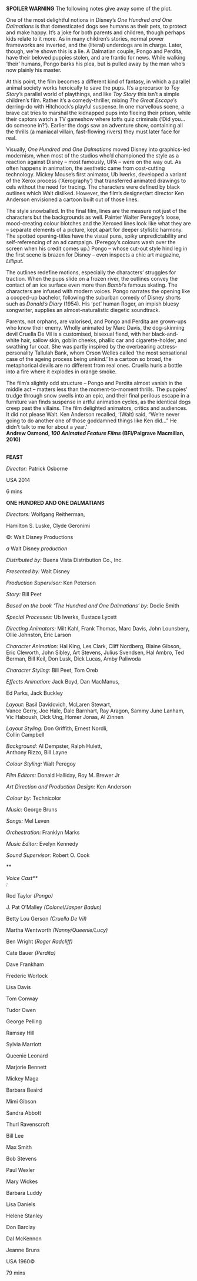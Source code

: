 
**SPOILER WARNING** The following notes give away some of the plot.

One of the most delightful notions in Disney’s _One Hundred and One Dalmatians_ is that domesticated dogs see humans as their pets, to protect and make happy. It’s a joke for both parents and children, though perhaps kids relate to it more. As in many children’s stories, normal power frameworks are inverted, and the (literal) underdogs are in charge. Later, though, we’re shown this is a lie. A Dalmatian couple, Pongo and Perdita, have their beloved puppies stolen, and are frantic for news. While walking ‘their’ humans, Pongo barks his plea, but is pulled away by the man who’s now plainly his master.

At this point, the film becomes a different kind of fantasy, in which a parallel animal society works heroically to save the pups. It’s a precursor to _Toy Story_’s parallel world of playthings, and like _Toy Story_ this isn’t a simple children’s film. Rather it’s a comedy-thriller, mixing _The Great Escape_’s derring-do with Hitchcock’s playful suspense. In one marvellous scene, a brave cat tries to marshal the kidnapped pups into fleeing their prison, while their captors watch a TV gameshow where toffs quiz criminals (‘Did you… do someone in?’). Earlier the dogs saw an adventure show, containing all the thrills (a maniacal villain, fast-flowing rivers) they must later face for real.

Visually, _One Hundred and One Dalmatians_ moved Disney into graphics-led modernism, when most of the studios who’d championed the style as a reaction against Disney – most famously, UPA – were on the way out. As often happens in animation, the aesthetic came from cost-cutting technology. Mickey Mouse’s first animator, Ub Iwerks, developed a variant of the Xerox process (‘Xerography’) that transferred animated drawings to cels without the need for tracing. The characters were defined by black outlines which Walt disliked. However, the film’s designer/art director Ken Anderson envisioned a cartoon built out of those lines.

The style snowballed. In the final film, lines are the measure not just of the characters but the backgrounds as well. Painter Walter Peregoy’s loose, mood-creating colour blotches and the Xeroxed lines look like what they are – separate elements of a picture, kept apart for deeper stylistic harmony. The spotted opening-titles have the visual puns, spiky unpredictability and self-referencing of an ad campaign. (Peregoy’s colours wash over the screen when his credit comes up.) Pongo – whose cut-out style hind leg in the first scene is brazen for Disney – even inspects a chic art magazine, _Lilliput_.

The outlines redefine motions, especially the characters’ struggles for traction. When the pups slide on a frozen river, the outlines convey the contact of an ice surface even more than _Bambi_’s famous skating. The characters are infused with modern voices. Pongo narrates the opening like a cooped-up bachelor, following the suburban comedy of Disney shorts such as _Donald’s Diary_ (1954). His ‘pet’ human Roger, an impish bluesy songwriter, supplies an almost-naturalistic diegetic soundtrack.

Parents, not orphans, are valorised, and Pongo and Perdita are grown-ups who know their enemy. Wholly animated by Marc Davis, the dog-skinning devil Cruella De Vil is a customised, bisexual fiend, with her black-and-white hair, sallow skin, goblin cheeks, phallic car and cigarette-holder, and swathing fur coat. She was partly inspired by the overbearing actress-personality Tallulah Bank, whom Orson Welles called ‘the most sensational case of the ageing process being unkind.’ In a cartoon so broad, the metaphorical devils are no different from real ones. Cruella hurls a bottle into a fire where it explodes in orange smoke.

The film’s slightly odd structure – Pongo and Perdita almost vanish in the middle act – matters less than the moment-to-moment thrills. The puppies’ trudge through snow swells into an epic, and their final perilous escape in a furniture van finds suspense in artful animation cycles, as the identical dogs creep past the villains. The film delighted animators, critics and audiences. It did not please Walt. Ken Anderson recalled, ‘(Walt) said, “We’re never going to do another one of those goddamned things like Ken did...” He didn’t talk to me for about a year.’  
**Andrew Osmond, _100 Animated Feature Films_ (BFI/Palgrave Macmillan, 2010)**
<br><br>

**FEAST**<br>

_Director:_ Patrick Osborne<br>

USA 2014<br>

6 mins<br>

**ONE HUNDRED AND ONE DALMATIANS**<br>

_Directors:_ Wolfgang Reitherman, 

Hamilton S. Luske, Clyde Geronimi<br>

©: Walt Disney Productions<br>

_a_ Walt Disney _production_<br>

_Distributed by:_ Buena Vista Distribution Co., Inc.<br>

_Presented by:_ Walt Disney<br>

_Production Supervisor:_ Ken Peterson<br>

_Story:_ Bill Peet<br>

_Based on the book ‘The Hundred and One Dalmatians’ by:_ Dodie Smith<br>

_Special Processes:_ Ub Iwerks, Eustace Lycett<br>

_Directing Animators:_ Milt Kahl, Frank Thomas, Marc Davis, John Lounsbery, Ollie Johnston, Eric Larson<br>

_Character Animation:_ Hal King, Les Clark, Cliff Nordberg, Blaine Gibson, Eric Cleworth, John Sibley, Art Stevens, Julius Svendsen, Hal Ambro, Ted Berman, Bill Keil, Don Lusk, Dick Lucas, Amby Paliwoda<br>

_Character Styling:_ Bill Peet, Tom Oreb<br>

_Effects Animation:_ Jack Boyd, Dan MacManus, 

Ed Parks, Jack Buckley<br>

_Layout:_ Basil Davidovich, McLaren Stewart,  
Vance Gerry, Joe Hale, Dale Barnhart, Ray Aragon, Sammy June Lanham, Vic Haboush, Dick Ung, Homer Jonas, Al Zinnen<br>

_Layout Styling:_ Don Griffith, Ernest Nordli,  
Collin Campbell<br>

_Background:_ Al Dempster, Ralph Hulett,  
Anthony Rizzo, Bill Layne<br>

_Colour Styling:_ Walt Peregoy<br>

_Film Editors:_ Donald Halliday, Roy M. Brewer Jr<br>

_Art Direction and Production Design:_ Ken Anderson<br>

_Colour by:_ Technicolor<br>

_Music:_ George Bruns<br>

_Songs:_ Mel Leven<br>

_Orchestration:_ Franklyn Marks<br>

_Music Editor:_ Evelyn Kennedy<br>

_Sound Supervisor:_ Robert O. Cook<br>

**

_Voice Cast**<br>:_

Rod Taylor _(Pongo)_<br>

J. Pat O’Malley _(Colonel/Jasper Badun)_<br>

Betty Lou Gerson _(Cruella De Vil)_<br>

Martha Wentworth _(Nanny/Queenie/Lucy)_<br>

Ben Wright _(Roger Radcliff)_<br>

Cate Bauer _(Perdita)_<br>

Dave Frankham<br>

Frederic Worlock<br>

Lisa Davis<br>

Tom Conway<br>

Tudor Owen<br>

George Pelling<br>

Ramsay Hill<br>

Sylvia Marriott<br>

Queenie Leonard<br>

Marjorie Bennett<br>

Mickey Maga<br>

Barbara Beaird<br>

Mimi Gibson<br>

Sandra Abbott<br>

Thurl Ravenscroft<br>

Bill Lee<br>

Max Smith<br>

Bob Stevens<br>

Paul Wexler<br>

Mary Wickes<br>

Barbara Luddy<br>

Lisa Daniels<br>

Helene Stanley<br>

Don Barclay<br>

Dal McKennon<br>

Jeanne Bruns<br>

USA 1960©<br>

79 mins<br>
<br>
<!--stackedit_data:
eyJoaXN0b3J5IjpbLTYzNDQ1ODUwMSwtMTI1MTcwMDA0NV19
-->